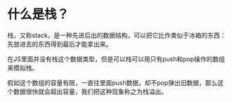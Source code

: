 # 什么是栈？

栈，又称stack，是一种先进后出的数据结构，可以把它比作类似于冰箱的东西：先放进去的东西得到最后才能拿出来。

在JS里面并没有栈这个数据类型，但是可以栈可以用只有push和pop操作的数组来模拟栈。

假如这个数组的容量有限，一直往里面push数据，却不pop弹出旧数据，那么这个数据很快就会超出容量，我们把这种现象称之为栈溢出。

# 
